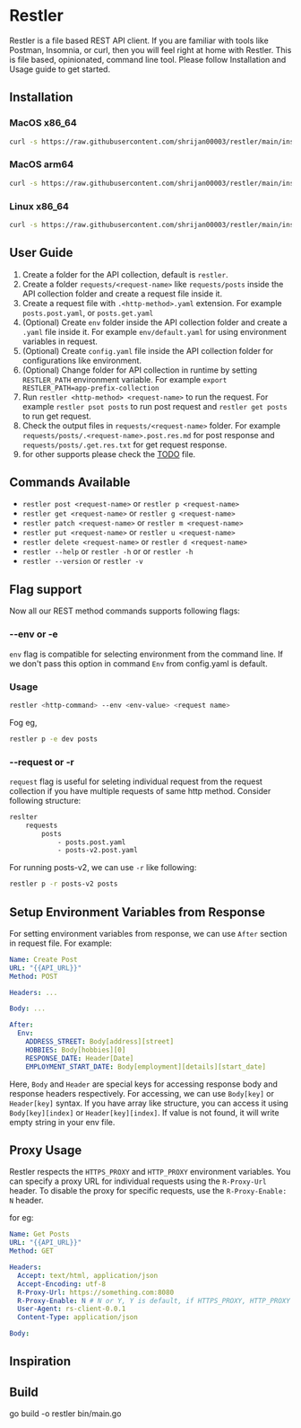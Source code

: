 # Restler

Restler is a file based REST API client. If you are familiar with tools like Postman, Insomnia, or curl, then you will feel right at home with Restler. This is file based, opinionated, command line tool. Please follow Installation and Usage guide to get started.

## Installation

### MacOS x86_64

```bash
curl -s https://raw.githubusercontent.com/shrijan00003/restler/main/install/darwin-amd64.sh | bash
```

### MacOS arm64

```bash
curl -s https://raw.githubusercontent.com/shrijan00003/restler/main/install/darwin-arm64.sh | bash
```

### Linux x86_64

```bash
curl -s https://raw.githubusercontent.com/shrijan00003/restler/main/install/linux-amd64.sh | bash
```

## User Guide

1. Create a folder for the API collection, default is `restler`.
2. Create a folder `requests/<request-name>` like `requests/posts` inside the API collection folder and create a request file inside it.
3. Create a request file with `.<http-method>.yaml` extension. For example `posts.post.yaml`, or `posts.get.yaml`
4. (Optional) Create `env` folder inside the API collection folder and create a `.yaml` file inside it. For example `env/default.yaml` for using environment variables in request.
5. (Optional) Create `config.yaml` file inside the API collection folder for configurations like environment.
6. (Optional) Change folder for API collection in runtime by setting `RESTLER_PATH` environment variable. For example `export RESTLER_PATH=app-prefix-collection`
7. Run `restler <http-method> <request-name>` to run the request. For example `restler psot posts` to run post request and `restler get posts` to run get request.
8. Check the output files in `requests/<request-name>` folder. For example `requests/posts/.<request-name>.post.res.md` for post response and `requests/posts/.get.res.txt` for get request response.
9. for other supports please check the [TODO](./todos/Todo.md) file.

## Commands Available

- `restler post <request-name>` or `restler p <request-name>`
- `restler get <request-name>` or `restler g <request-name>`
- `restler patch <request-name>` or `restler m <request-name>`
- `restler put <request-name>` or `restler u <request-name>`
- `restler delete <request-name>` or `restler d <request-name>`
- `restler --help` or `restler -h` or or `restler -h`
- `restler --version` or `restler -v`

## Flag support

Now all our REST method commands supports following flags:

### --env or -e

`env` flag is compatible for selecting environment from the command line. If we don't pass this option in command `Env` from config.yaml is default.

### Usage

```bash
restler <http-command> --env <env-value> <request name>
```

Fog eg,

```bash
restler p -e dev posts
```

### --request or -r

`request` flag is useful for seleting individual request from the request collection if you have multiple requests of same http method. Consider following structure:

```bash
reslter
    requests
        posts
            - posts.post.yaml
            - posts-v2.post.yaml


```

For running posts-v2, we can use `-r` like following:

```bash
restler p -r posts-v2 posts
```

## Setup Environment Variables from Response

For setting environment variables from response, we can use `After` section in request file. For example:

```yaml
Name: Create Post
URL: "{{API_URL}}"
Method: POST

Headers: ...

Body: ...

After:
  Env:
    ADDRESS_STREET: Body[address][street]
    HOBBIES: Body[hobbies][0]
    RESPONSE_DATE: Header[Date]
    EMPLOYMENT_START_DATE: Body[employment][details][start_date]
```

Here, `Body` and `Header` are special keys for accessing response body and response headers respectively. For accessing, we can use `Body[key]` or `Header[key]` syntax. If you have array like structure, you can access it using `Body[key][index]` or `Header[key][index]`. If value is not found, it will write empty string in your env file.

## Proxy Usage

Restler respects the `HTTPS_PROXY` and `HTTP_PROXY` environment variables. You can specify a proxy URL for individual requests using the `R-Proxy-Url` header. To disable the proxy for specific requests, use the `R-Proxy-Enable: N` header.

for eg:

```yaml
Name: Get Posts
URL: "{{API_URL}}"
Method: GET

Headers:
  Accept: text/html, application/json
  Accept-Encoding: utf-8
  R-Proxy-Url: https://something.com:8080
  R-Proxy-Enable: N # N or Y, Y is default, if HTTPS_PROXY, HTTP_PROXY or R-Proxy-Url is set
  User-Agent: rs-client-0.0.1
  Content-Type: application/json

Body:
```

## Inspiration

## Build

go build -o restler bin/main.go
